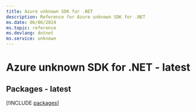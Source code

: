 ```yaml
---
title: Azure unknown SDK for .NET
description: Reference for Azure unknown SDK for .NET
ms.date: 06/06/2024
ms.topic: reference
ms.devlang: dotnet
ms.service: unknown
---
```

# Azure unknown SDK for .NET - latest
## Packages - latest
[!INCLUDE [packages](unknown-index.md)]